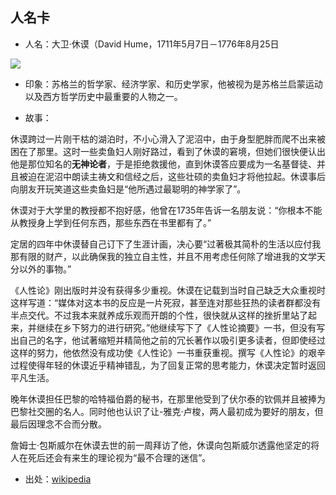 
人名卡
-


- 人名：大卫·休谟（David Hume，1711年5月7日－1776年8月25日

![](https://upload.wikimedia.org/wikipedia/commons/thumb/1/1c/Allan_Ramsay_-_David_Hume%2C_1711_-_1776._Historian_and_philosopher_-_Google_Art_Project.jpg/756px-Allan_Ramsay_-_David_Hume%2C_1711_-_1776._Historian_and_philosopher_-_Google_Art_Project.jpg)



- 印象：苏格兰的哲学家、经济学家、和历史学家，他被视为是苏格兰启蒙运动以及西方哲学历史中最重要的人物之一。



- 故事：

休谟跨过一片刚干枯的湖泊时，不小心滑入了泥沼中，由于身型肥胖而爬不出来被困在了那里。这时一些卖鱼妇人刚好路过，看到了休谟的窘境，但她们很快便认出他是那位知名的**无神论者**，于是拒绝救援他，直到休谟答应要成为一名基督徒、并且被迫在泥沼中朗读主祷文和信经之后，这些壮硕的卖鱼妇才将他拉起。休谟事后向朋友开玩笑道这些卖鱼妇是“他所遇过最聪明的神学家了”。

休谟对于大学里的教授都不抱好感，他曾在1735年告诉一名朋友说：“你根本不能从教授身上学到任何东西，那些东西在书里都有了。”

定居的四年中休谟替自己订下了生涯计画，决心要“过著极其简朴的生活以应付我那有限的财产，以此确保我的独立自主性，并且不用考虑任何除了增进我的文学天分以外的事物。”

《人性论》刚出版时并没有获得多少重视。休谟在记载到当时自己缺乏大众重视时这样写道：“媒体对这本书的反应是一片死寂，甚至连对那些狂热的读者群都没有半点交代。不过我本来就养成乐观而开朗的个性，很快就从这样的挫折里站了起来，并继续在乡下努力的进行研究。”他继续写下了《人性论摘要》一书，但没有写出自己的名字，他试著缩短并精简他之前的冗长著作以吸引更多读者，但即使经过这样的努力，他依然没有成功使《人性论》一书重获重视。撰写《人性论》的艰辛过程使得年轻的休谟近乎精神错乱，为了回复正常的思考能力，休谟决定暂时返回平凡生活。

晚年休谟担任巴黎的哈特福伯爵的秘书，在那里他受到了伏尔泰的钦佩并且被捧为巴黎社交圈的名人。同时他也认识了让-雅克·卢梭，两人最初成为要好的朋友，但最后因理念不合而分散。

詹姆士·包斯威尔在休谟去世的前一周拜访了他，休谟向包斯威尔透露他坚定的将人在死后还会有来生的理论视为“最不合理的迷信”。



- 出处：[wikipedia](https://zh.wikipedia.org/zh-hans/%E5%A4%A7%E5%8D%AB%C2%B7%E4%BC%91%E8%B0%9F#%E8%91%97%E4%BD%9C)
